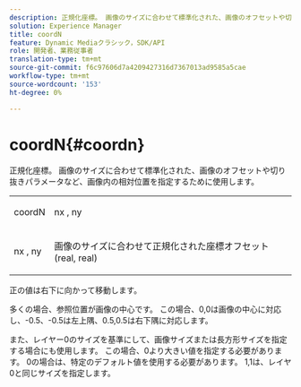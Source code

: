 ```yaml
---
description: 正規化座標。 画像のサイズに合わせて標準化された、画像のオフセットや切り抜きパラメータなど、画像内の相対位置を指定するために使用します。
solution: Experience Manager
title: coordN
feature: Dynamic Mediaクラシック，SDK/API
role: 開発者、業務従事者
translation-type: tm+mt
source-git-commit: f6c97606d7a4209427316d7367013ad9585a5cae
workflow-type: tm+mt
source-wordcount: '153'
ht-degree: 0%

---
```



# coordN{#coordn}

正規化座標。 画像のサイズに合わせて標準化された、画像のオフセットや切り抜きパラメータなど、画像内の相対位置を指定するために使用します。

<table id="simpletable_EFA3111DC4B94BAF94715500DB4DD8FB"> 
 <tr class="strow"> 
  <td class="stentry"> <p><span class="codeph"> <span class="varname"> coordN</span> </span> </p> </td> 
  <td class="stentry"> <p><span class="codeph"> <span class="varname"> nx</span> </span>,  <span class="codeph"><span class="varname"> ny</span></span> </p></td> 
 </tr> 
 <tr class="strow"> 
  <td class="stentry"> <p><span class="codeph"> <span class="varname"> nx</span> </span>,  <span class="codeph"><span class="varname"> ny</span></span> </p></td> 
  <td class="stentry"> <p>画像のサイズに合わせて正規化された座標オフセット(real, real) </p></td> 
 </tr> 
</table>

正の値は右下に向かって移動します。

多くの場合、参照位置が画像の中心です。 この場合、0,0は画像の中心に対応し、-0.5、-0.5は左上隅、0.5,0.5は右下隅に対応します。

また、レイヤー0のサイズを基準にして、画像サイズまたは長方形サイズを指定する場合にも使用します。 この場合、0より大きい値を指定する必要があります。 0の場合は、特定のデフォルト値を使用する必要があります。 1,1は、レイヤ0と同じサイズを指定します。
